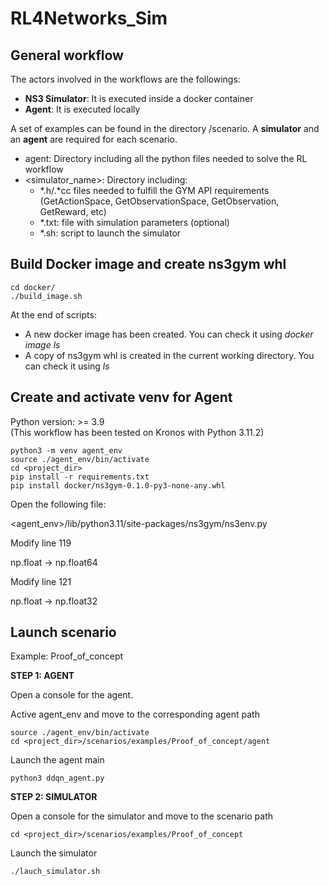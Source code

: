 # RL4Networks_Sim

## General workflow
The actors involved in the workflows are the followings:
* **NS3 Simulator**: It is executed inside a docker container
* **Agent**: It is executed locally

A set of examples can be found in the directory /scenario. 
A **simulator** and an **agent** are required for each scenario.
* agent: Directory including all the python files needed to solve the RL workflow
* <simulator_name>: Directory including:
  * *.h/.*cc files needed to fulfill the GYM API requirements (GetActionSpace, GetObservationSpace, GetObservation, GetReward, etc)
  * *.txt: file with simulation parameters (optional)
  * *.sh: script to launch the simulator

## Build Docker image and create ns3gym whl

```console
cd docker/
./build_image.sh
```

At the end of scripts: 
* A new docker image has been created. You can check it using *docker image ls*
* A copy of ns3gym whl is created in the current working directory. You can check it using *ls*

## Create and activate venv for Agent 

Python version: >= 3.9  
(This workflow has been tested on Kronos with Python 3.11.2)

```console
python3 -m venv agent_env
source ./agent_env/bin/activate
cd <project_dir>
pip install -r requirements.txt
pip install docker/ns3gym-0.1.0-py3-none-any.whl
```

Open the following file:

<agent_env>/lib/python3.11/site-packages/ns3gym/ns3env.py

Modify line 119

np.float -> np.float64

Modify line 121

np.float -> np.float32

## Launch scenario

Example: Proof_of_concept


**STEP 1: AGENT** 

Open a console for the agent. 

Active agent_env and move to the corresponding agent path
```console
source ./agent_env/bin/activate
cd <project_dir>/scenarios/examples/Proof_of_concept/agent
```

Launch the agent main 
```console
python3 ddqn_agent.py
```

**STEP 2: SIMULATOR**

Open a console for the simulator and move to the scenario path

```console
cd <project_dir>/scenarios/examples/Proof_of_concept
```

Launch the simulator 

```console
./lauch_simulator.sh
```



